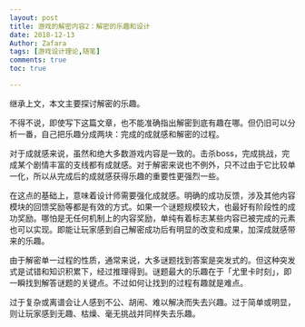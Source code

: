 ```yaml
---
layout: post
title: 游戏的解密内容2：解密的乐趣和设计
date: 2018-12-13
Author: Zafara
tags: [游戏设计理论,随笔]
comments: true
toc: true

---
```


 继承上文，本文主要探讨解密的乐趣。

 不得不说，即使写下这篇文章，也不能准确指出解密到底有趣在哪。但仍旧可以分析一番，自己把乐趣分成两块：完成的成就感和解密的过程。

 对于成就感来说，虽然和绝大多数游戏内容是一致的。击杀boss，完成挑战，完成某个剧情丰富的支线都有成就感。对于解密来说也不例外，只不过由于它比较单一化，所以从完成后的成就感获得乐趣的重要性更强烈一些。

 在这点的基础上，意味着设计师需要强化成就感。明确的成功反馈，涉及其他内容模块的回馈奖励等都是有效的方式。如果一个谜题规模较大，也最好有阶段性的成功奖励。哪怕是无任何机制上的内容奖励，单纯有着标志某些内容已被完成的元素也可以实现。即能让玩家感到自己解密成功后有明显的改变和成果，加深成就感带来的乐趣。

 由于解密单一过程的性质，通常来说，大多谜题找到答案是突发式的。但这种突发式是试错和知识积累下，经过推理得到。谜题最大的乐趣在于「尤里卡时刻」，即一瞬找到解答谜题的关键点。不过如何让找到的过程有趣就是难点。

 过于复杂或离谱会让人感到不公、胡闹、难以解决而失去兴趣。过于简单或明显，则让玩家感到无趣、枯燥、毫无挑战并同样失去乐趣。
